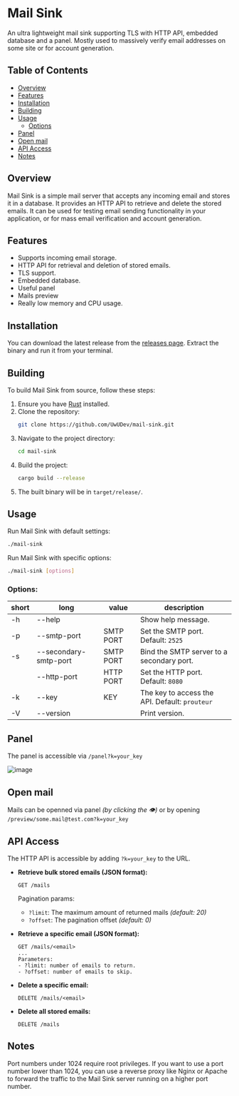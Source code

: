 # Mail Sink

An ultra lightweight mail sink supporting TLS with HTTP API, embedded database and a panel. Mostly used to massively verify email addresses on some site or for account generation.

## Table of Contents
- [Overview](#overview)
- [Features](#features)
- [Installation](#installation)
- [Building](#building)
- [Usage](#usage)
  - [Options](#options)
- [Panel](#panel)
- [Open mail](#open-mail)
- [API Access](#api-access)
- [Notes](#notes)

## Overview
Mail Sink is a simple mail server that accepts any incoming email and stores it in a database. It provides an HTTP API to retrieve and delete the stored emails. It can be used for testing email sending functionality in your application, or for mass email verification and account generation.

## Features
- Supports incoming email storage.
- HTTP API for retrieval and deletion of stored emails.
- TLS support.
- Embedded database.
- Useful panel
- Mails preview
- Really low memory and CPU usage.

## Installation

You can download the latest release from the [releases page](https://github.com/UwUDev/mail-sink/releases). Extract the binary and run it from your terminal.

## Building 

To build Mail Sink from source, follow these steps:
1. Ensure you have [Rust](https://www.rust-lang.org/) installed.
2. Clone the repository:
    ```sh
    git clone https://github.com/UwUDev/mail-sink.git
    ```
3. Navigate to the project directory:
    ```sh
    cd mail-sink
    ```
4. Build the project:
    ```sh
    cargo build --release
    ```
5. The built binary will be in `target/release/`.

## Usage

Run Mail Sink with default settings:
```sh
./mail-sink
```

Run Mail Sink with specific options:
```sh
./mail-sink [options]
```

### Options:
| short | long                   | value     | description                                         |
|-------|------------------------|-----------|-----------------------------------------------------|
| -h    | --help                 |           | Show help message.                                  |
| -p    | --smtp-port            | SMTP PORT | Set the SMTP port. Default: `2525`                  |
| -s    | --secondary-smtp-port  | SMTP PORT | Bind the SMTP server to a secondary port.           |
|       | --http-port            | HTTP PORT | Set the HTTP port. Default: `8080`                  |
| -k    | --key                  | KEY       | The key to access the API. Default: `prouteur`      |
| -V    | --version              |           | Print version.                                      |

## Panel
The panel is accessible via `/panel?k=your_key`

![image](https://github.com/user-attachments/assets/9163df15-ccc7-4425-a3c9-625be5579114)

## Open mail

Mails can be openned via panel *(by clicking the 👁)* or by opening `/preview/some.mail@test.com?k=your_key`

## API Access

The HTTP API is accessible by adding `?k=your_key` to the URL.

- **Retrieve bulk stored emails (JSON format):**
  ```
  GET /mails
  ```
  Pagination params:
  - `?limit`: The maximum amount of returned mails *(default: 20)*
  - `?offset`: The pagination offset *(default: 0)*


- **Retrieve a specific email (JSON format):**
  ```
  GET /mails/<email>
  ...
  Parameters:
  - ?limit: number of emails to return.
  - ?offset: number of emails to skip.
  ```


- **Delete a specific email:**
  ```
  DELETE /mails/<email>
  ```


- **Delete all stored emails:**
  ```
  DELETE /mails
  ```


## Notes
Port numbers under 1024 require root privileges. If you want to use a port number lower than 1024, you can use a reverse proxy like Nginx or Apache to forward the traffic to the Mail Sink server running on a higher port number.
